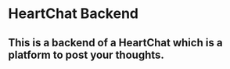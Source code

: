 # HeartChat Backend

## This is a backend of a HeartChat which is a platform to post your thoughts.
